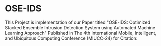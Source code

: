 # OSE-IDS
This Project is implementation of our Paper titled "OSE-IDS: Optimized Stacked Ensemble Intrusion Detection System using Automated Machine Learning Approach"
Published in The 4th International Mobile, Intelligent, and Ubiquitous Computing Conference (MIUCC-24)
for Citation: 



